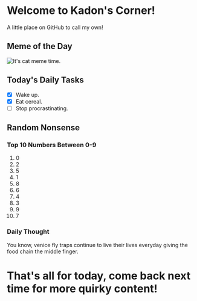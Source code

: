 # Welcome to Kadon's Corner!
A little place on GitHub to call my own!
## Meme of the Day
![It's cat meme time.](https://i.redd.it/r3a2yuv2aro91.jpg)
## Today's Daily Tasks
- [x] Wake up.
- [x] Eat cereal.
- [ ] Stop procrastinating.
## Random Nonsense
### Top 10 Numbers Between 0-9
1. 0
2. 2
3. 5
4. 1
5. 8
6. 6
7. 4
8. 3
9. 9
10. 7
### Daily Thought
You know, venice fly traps continue to live their lives everyday giving the food chain the middle finger.
# That's all for today, come back next time for more quirky content!
